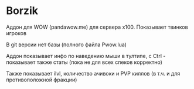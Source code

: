 # Borzik
Аддон для WOW (pandawow.me) для сервера х100. Показывает твинков игроков

В git версии нет базы (полного файла Pwow.lua)

Аддон показывает инфо по наведению мыши в тултипе, с Ctrl - показывает также статы (пока не для всех спеков корректно)

Также показывает ilvl, количество ачивоки и PVP киллов (в т.ч. и для противоположной фракции)
